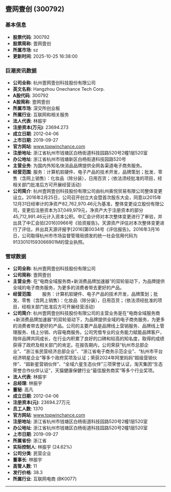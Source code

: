 ## 壹网壹创 (300792)

### 基本信息

- **股票代码**: 300792
- **股票简称**: 壹网壹创
- **所属市场**: sz
- **更新时间**: 2025-10-25 16:38:00

### 巨潮资讯数据

- **公司全称**: 杭州壹网壹创科技股份有限公司
- **英文名称**: Hangzhou Onechance Tech Corp.
- **A股代码**: 300792
- **A股简称**: 壹网壹创
- **所属市场**: 深交所创业板
- **所属行业**: 互联网和相关服务
- **法人代表**: 林振宇
- **注册资本(万元)**: 23694.273
- **成立日期**: 2012-04-06
- **上市日期**: 2019-09-27
- **官方网站**: www.topwinchance.com
- **注册地址**: 浙江省杭州市钱塘区白杨街道科技园路520号2幢1层520室
- **办公地址**: 浙江省杭州市钱塘新区白杨街道科技园路520号
- **主营业务**: 为国内外知名快消品品牌提供全网各渠道电子商务服务。
- **经营范围**: 服务：计算机软硬件、电子产品的技术开发，品牌策划；批发、零售（含网上销售）：化妆品（除分装），日用百货；（依法须经批准的项目，经相关部门批准后方可开展经营活动）
- **公司简介**: 杭州壹网壹创科技股份有限公司由杭州奥悦贸易有限公司整体变更设立。2016年2月25日，公司召开创立大会暨首次股东大会，同意以2015年12月31日经审计的净资产82,762,970.46元为基准，整体变更设立股份有限公司，变更后注册资本为37,049,979元，净资产大于注册资本的部分45,712,991.46元计入资本公积。中汇会计师对本次整体变更进行了审验，并出具了中汇会验[2016]0966号《验资报告》。天源资产评估对本次整体变更进行了评估，并出具天源评报字[2016]第0034号《评估报告》。2016年3月16日，公司取得杭州市市场监督管理局颁发的统一社会信用代码为91330101593066901M的营业执照。

### 雪球数据

- **公司全称**: 杭州壹网壹创科技股份有限公司
- **公司简称**: 壹网壹创
- **主营业务**: 在“电商全域服务商+新消费品牌加速器”的双轮驱动下，为品牌提供全域的电子商务服务，为更多的消费者带去更好的产品。
- **经营范围**: 　　服务：计算机软硬件、电子产品的技术开发，品牌策划；批发、零售（含网上销售）：化妆品（除分装），日用百货；（依法须经批准的项目，经相关部门批准后方可开展经营活动）
- **公司简介**: 杭州壹网壹创科技股份有限公司的主营业务是在“电商全域服务商+新消费品牌加速器”的双轮驱动下，为品牌提供全域的电子商务服务，为更多的消费者带去更好的产品。公司的主要产品是品牌线上营销服务、品牌线上管理服务、线上分销、内容电商服务。公司凭借专业的业务能力赋能品牌客户，陪伴品牌共同成长，在行业内积累了良好的口碑和较高的知名度，取得的成绩获得了政府及相关部门的肯定。在报告期内，公司荣获“杭州市总部企业”、“浙江省民营经济总部企业”、“浙江省电子商务示范企业”、“杭州市平台经济明星企业”等多个政府奖项及认证；荣获2024年阿里妈妈“超级营销伙伴”、“超新星营销伙伴”、“全域六星生态伙伴”三项荣誉认证，淘天集团“生态荣誉合作伙伴认证”，天猫健康保健行业“最佳服务商奖”等多个行业奖项。
- **法人代表**: 林振宇
- **总经理**: 林振宇
- **董秘**: 高凡
- **成立日期**: 2012-04-06
- **注册资本(元)**: 23694.27万元
- **员工人数**: 1370
- **官方网站**: www.topwinchance.com
- **注册地址**: 浙江省杭州市钱塘区白杨街道科技园路520号2幢1层520室
- **办公地址**: 浙江省杭州市钱塘区白杨街道科技园路520号2幢1层520室
- **上市日期**: 2019-09-27
- **所属省份**: 浙江省
- **实际控制人**: 林振宇 (24.62%)
- **公司分类**: 民营企业
- **董事长**: 林振宇
- **高管人数**: 11
- **发行价格**: 38.3
- **所属行业**: 互联网电商 (BK0077)

---